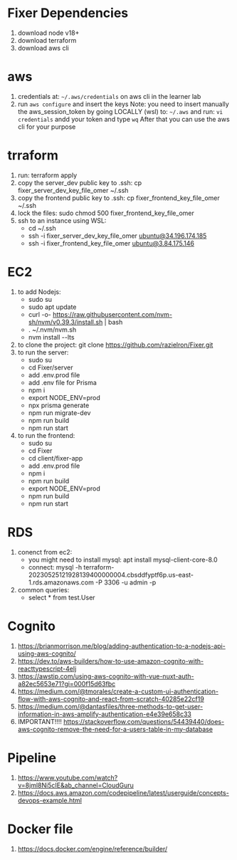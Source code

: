 # Fixer Dependencies
1. download node v18+
2. download terraform
3. download aws cli

# aws
1. credentials at: `~/.aws/credentials` on aws cli in the learner lab
2. run `aws configure` and insert the keys
Note: you need to insert manually the aws_session_token by going LOCALLY (wsl) to: `~/.aws`
and run: `vi credentials` andd your token and type `wq`
After that you can use the aws cli for your purpose

# trraform
1. run: terraform apply
2. copy the server_dev public key to .ssh: cp fixer_server_dev_key_file_omer ~/.ssh
3. copy the frontend public key to .ssh: cp fixer_frontend_key_file_omer ~/.ssh
4. lock the files: sudo chmod 500 fixer_frontend_key_file_omer
5. ssh to an instance using WSL:
    * cd ~/.ssh
    * ssh -i fixer_server_dev_key_file_omer ubuntu@34.196.174.185
    * ssh -i fixer_frontend_key_file_omer ubuntu@3.84.175.146

# EC2
1. to add Nodejs:
    * sudo su
    * sudo apt update
    * curl -o- https://raw.githubusercontent.com/nvm-sh/nvm/v0.39.3/install.sh | bash
    * . ~/.nvm/nvm.sh
    * nvm install --lts
2. to clone the project: git clone https://github.com/razielron/Fixer.git
3. to run the server:
    * sudo su
    * cd Fixer/server
    * add .env.prod file
    * add .env file for Prisma
    * npm i
    * export NODE_ENV=prod
    * npx prisma generate
    * npm run migrate-dev
    * npm run build
    * npm run start
4. to run the frontend:
    * sudo su
    * cd Fixer
    * cd client/fixer-app
    * add .env.prod file
    * npm i
    * npm run build
    * export NODE_ENV=prod
    * npm run build
    * npm run start

# RDS
1. conenct from ec2:
    * you might need to install mysql: apt install mysql-client-core-8.0
    * connect: mysql -h terraform-20230525121928139400000004.cbsddfyptf6p.us-east-1.rds.amazonaws.com -P 3306 -u admin -p
2. common queries:
    * select * from test.User

# Cognito
1. https://brianmorrison.me/blog/adding-authentication-to-a-nodejs-api-using-aws-cognito/
2. https://dev.to/aws-builders/how-to-use-amazon-cognito-with-reacttypescript-4elj
3. https://awstip.com/using-aws-cognito-with-vue-nuxt-auth-a82ec5653e71?gi=000f15d63fbc
4. https://medium.com/@tmorales/create-a-custom-ui-authentication-flow-with-aws-cognito-and-react-from-scratch-40285e22cf19
5. https://medium.com/@dantasfiles/three-methods-to-get-user-information-in-aws-amplify-authentication-e4e39e658c33
6. IMPORTANT!!!! https://stackoverflow.com/questions/54439440/does-aws-cognito-remove-the-need-for-a-users-table-in-my-database

# Pipeline
1. https://www.youtube.com/watch?v=8jml8Ni5cIE&ab_channel=CloudGuru
2. https://docs.aws.amazon.com/codepipeline/latest/userguide/concepts-devops-example.html

# Docker file
1. https://docs.docker.com/engine/reference/builder/